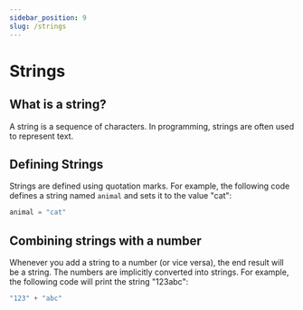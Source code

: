 ```yaml
---
sidebar_position: 9
slug: /strings
---
```


# Strings

## What is a string?

A string is a sequence of characters. In programming, strings are often used to represent text.

## Defining Strings

Strings are defined using quotation marks. For example, the following code defines a string named `animal` and sets it to the value "cat":

```jsx
animal = "cat"
```

## Combining strings with a number

Whenever you add a string to a number (or vice versa), the end result will be a string. The numbers are implicitly converted into strings. For example, the following code will print the string "123abc":

```jsx
"123" + "abc"
```